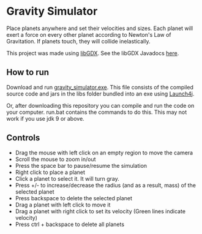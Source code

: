 # Gravity Simulator

Place planets anywhere and set their velocities and sizes. Each planet will exert a force on every other planet according to Newton's Law of Gravitation. If planets touch, they will collide inelastically.

This project was made using [libGDX](https://libgdx.com/). See the libGDX Javadocs [here](https://libgdx.badlogicgames.com/ci/nightlies/docs/api/).

## How to run
Download and run [gravity_simulator.exe](https://github.com/BinoManjesh/gravity-simulator/releases/download/1/gravity_simulator.exe). This file consists of the compiled source code and jars in the libs folder bundled into an exe using [Launch4j](http://launch4j.sourceforge.net/).

Or, after downloading this repository you can compile and run the code on your computer. run.bat contains the commands to do this. This may not work if you use jdk 9 or above.
## Controls
* Drag the mouse with left click on an empty region to move the camera
* Scroll the mouse to zoom in/out
* Press the space bar to pause/resume the simulation
* Right click to place a planet
* Click a planet to select it. It will turn gray.
* Press +/- to increase/decrease the radius (and as a result, mass) of the selected planet
* Press backspace to delete the selected planet
* Drag a planet with left click to move it
* Drag a planet with right click to set its velocity (Green lines indicate velocity)
* Press ctrl + backspace to delete all planets